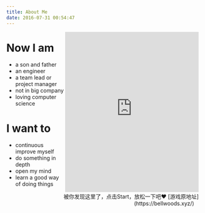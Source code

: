 ```yaml
---
title: About Me
date: 2016-07-31 00:54:47
---
```

[//]: # (<img style="float: right;width:35%;height:35%" src="/images/red_packet.png">)
<iframe frameBorder="0" style="float: right" src="https://bellwoods.xyz/" width="350px" height="420px" frameborder="1/0"  scrolling="auto">   
</iframe>

# Now I am

- a son and father
- an engineer
- a team lead or project manager
- not in big company
- loving computer science

# I want to

- continuous improve myself
- do something in depth
- open my mind
- learn a good way of doing things

<div align="right">
被你发现这里了，点击Start，放松一下吧❤️ [游戏原地址](https://bellwoods.xyz/) &nbsp;&nbsp;
</div>

[//]: # (被你发现这里了，扫个红包奖赏一下吧❤️ Found here, if you use alipay, scan Red Packet❤️️)
